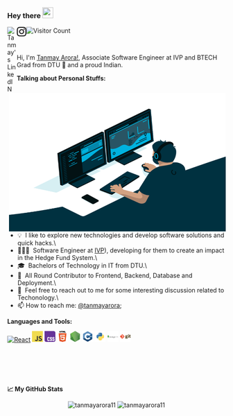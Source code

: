 ### Hey there <img src="https://media.giphy.com/media/hvRJCLFzcasrR4ia7z/giphy.gif" height="25px" width="25px">

<a href="https://www.linkedin.com/in/tanmay-arora-751319197/">
  <img align="left" alt="Tanmay's LinkedIN" width="22px" src="https://custom-icon-badges.demolab.com/badge/LinkedIn-0A66C2?logo=linkedin-white&logoColor=fff" />
</a>

<a href="https://www.instagram.com/tanmay.arora11/">
  <img align="left" alt="Tanmay's Instagram" width="22px" src="https://raw.githubusercontent.com/zenPidgin/instagram_svg/8330bc7954493d18badc36dd73b4958130edb0a0/instagram.svg" />
</a>

![Visitor Count](https://profile-counter.glitch.me/tanmayarora11.tanmayarora11/count.svg)

<br />

Hi, I'm [Tanmay Arora!](https://tanmayarora11.github.io/), Associate Software Engineer at IVP and BTECH Grad from DTU 🚀 and a proud Indian.

  <img align="right" alt="GIF" src="https://github.com/tanmayarora11/tanmayarora11/blob/main/coding.gif?raw=true" width="500" height="320" />
  
**Talking about Personal Stuffs:**

- 💡 &nbsp;I like to explore new technologies and develop software solutions and quick hacks.\
- 👨🏽‍💻 &nbsp;Software Engineer at [IVP](https://www.ivp.in/)), developing for them to create an impact in the Hedge Fund System.\
- 🎓 &nbsp;Bachelors of Technology in IT from DTU.\
- 🌱 &nbsp;All Round Contributor to Frontend, Backend, Database and Deployment.\
- 💬 &nbsp;Feel free to reach out to me for some interesting discussion related to Techonology.\
- 📫 How to reach me: [@tanmayarora](https://www.linkedin.com/in/tanmay-arora-751319197/);

**Languages and Tools:**  

[![React](https://img.shields.io/badge/React-%2320232a.svg?logo=react&logoColor=%2361DAFB)](#)
<code><img height="25" src="https://raw.githubusercontent.com/github/explore/80688e429a7d4ef2fca1e82350fe8e3517d3494d/topics/javascript/javascript.png"></code>
<code><img height="25" src="https://raw.githubusercontent.com/github/explore/80688e429a7d4ef2fca1e82350fe8e3517d3494d/topics/css/css.png"></code>
<code><img height="25" src="https://raw.githubusercontent.com/github/explore/5c058a388828bb5fde0bcafd4bc867b5bb3f26f3/topics/html/html.png"></code>
<code><img height="25" src="https://raw.githubusercontent.com/github/explore/80688e429a7d4ef2fca1e82350fe8e3517d3494d/topics/nodejs/nodejs.png"></code>
<code><img height="25" src="https://raw.githubusercontent.com/github/explore/80688e429a7d4ef2fca1e82350fe8e3517d3494d/topics/cpp/cpp.png"></code>
<code><img height="25" src="https://raw.githubusercontent.com/github/explore/80688e429a7d4ef2fca1e82350fe8e3517d3494d/topics/python/python.png"></code>
<code><img height="25" src="https://raw.githubusercontent.com/github/explore/80688e429a7d4ef2fca1e82350fe8e3517d3494d/topics/mongodb/mongodb.png"></code>
<code><img height="25" src="https://raw.githubusercontent.com/github/explore/80688e429a7d4ef2fca1e82350fe8e3517d3494d/topics/git/git.png"></code>



<br/>
<br/>
<br/>
<br/>

**📈 My GitHub Stats**


<p align="center"> <img src="https://github-readme-stats.vercel.app/api?username=tanmayarora11&show_icons=true&theme=gotham" alt="tanmayarora11" />
<img src="https://github-readme-stats.vercel.app/api/top-langs/?username=tanmayarora11&layout=compact&show_icons=true&theme=gotham" alt="tanmayarora11" />
</p>

<!--
**tanmayarora11/tanmayarora11** is a ✨ _special_ ✨ repository because its `README.md` (this file) appears on your GitHub profile.

Here are some ideas to get you started:

- 🔭 I’m currently working on ...
- 🌱 I’m currently learning ...
- 👯 I’m looking to collaborate on ...
- 🤔 I’m looking for help with ...
- 💬 Ask me about ...
- 📫 How to reach me: ...
- 😄 Pronouns: ...
- ⚡ Fun fact: ...
-->
